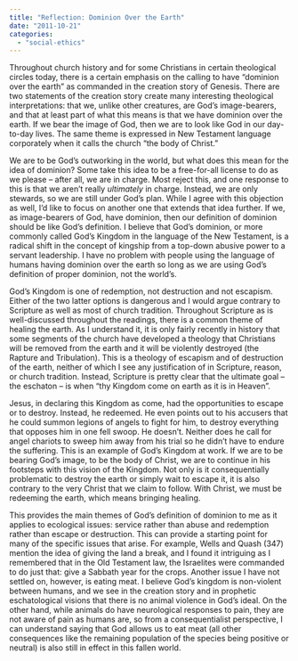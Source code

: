 ```yaml
---
title: "Reflection: Dominion Over the Earth"
date: "2011-10-21"
categories: 
  - "social-ethics"
---
```


Throughout church history and for some Christians in certain theological circles today, there is a certain emphasis on the calling to have “dominion over the earth” as commanded in the creation story of Genesis. There are two statements of the creation story create many interesting theological interpretations: that we, unlike other creatures, are God’s image-bearers, and that at least part of what this means is that we have dominion over the earth. If we bear the image of God, then we are to look like God in our day-to-day lives. The same theme is expressed in New Testament language corporately when it calls the church “the body of Christ.”

We are to be God’s outworking in the world, but what does this mean for the idea of dominion? <!--more-->Some take this idea to be a free-for-all license to do as we please – after all, we are in charge. Most reject this, and one response to this is that we aren’t really _ultimately_ in charge. Instead, we are only stewards, so we are still under God’s plan. While I agree with this objection as well, I’d like to focus on another one that extends that idea further. If we, as image-bearers of God, have dominion, then our definition of dominion should be like God’s definition. I believe that God’s dominion, or more commonly called God’s Kingdom in the language of the New Testament, is a radical shift in the concept of kingship from a top-down abusive power to a servant leadership. I have no problem with people using the language of humans having dominion over the earth so long as we are using God’s definition of proper dominion, not the world’s.

God’s Kingdom is one of redemption, not destruction and not escapism. Either of the two latter options is dangerous and I would argue contrary to Scripture as well as most of church tradition. Throughout Scripture as is well-discussed throughout the readings, there is a common theme of healing the earth. As I understand it, it is only fairly recently in history that some segments of the church have developed a theology that Christians will be removed from the earth and it will be violently destroyed (the Rapture and Tribulation). This is a theology of escapism and of destruction of the earth, neither of which I see any justification of in Scripture, reason, or church tradition. Instead, Scripture is pretty clear that the ultimate goal – the eschaton – is when “thy Kingdom come on earth as it is in Heaven”.

Jesus, in declaring this Kingdom as come, had the opportunities to escape or to destroy. Instead, he redeemed. He even points out to his accusers that he could summon legions of angels to fight for him, to destroy everything that opposes him in one fell swoop. He doesn’t. Neither does he call for angel chariots to sweep him away from his trial so he didn’t have to endure the suffering. This is an example of God’s Kingdom at work. If we are to be bearing God’s image, to be the body of Christ, we are to continue in his footsteps with this vision of the Kingdom. Not only is it consequentially problematic to destroy the earth or simply wait to escape it, it is also contrary to the very Christ that we claim to follow. With Christ, we must be redeeming the earth, which means bringing healing.

This provides the main themes of God’s definition of dominion to me as it applies to ecological issues: service rather than abuse and redemption rather than escape or destruction. This can provide a starting point for many of the specific issues that arise. For example, Wells and Quash (347) mention the idea of giving the land a break, and I found it intriguing as I remembered that in the Old Testament law, the Israelites were commanded to do just that: give a Sabbath year for the crops. Another issue I have not settled on, however, is eating meat. I believe God’s kingdom is non-violent between humans, and we see in the creation story and in prophetic eschatological visions that there is no animal violence in God’s ideal. On the other hand, while animals do have neurological responses to pain, they are not aware of pain as humans are, so from a consequentialist perspective, I can understand saying that God allows us to eat meat (all other consequences like the remaining population of the species being positive or neutral) is also still in effect in this fallen world.
